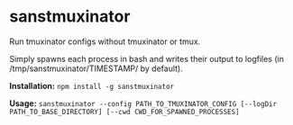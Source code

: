 # sanstmuxinator

Run tmuxinator configs without tmuxinator or tmux.

Simply spawns each process in bash and writes their output to logfiles (in /tmp/sanstmuxinator/TIMESTAMP/ by default).

**Installation:** `npm install -g sanstmuxinator`

**Usage:** `sanstmuxinator --config PATH_TO_TMUXINATOR_CONFIG [--logDir PATH_TO_BASE_DIRECTORY] [--cwd CWD_FOR_SPAWNED_PROCESSES]`
